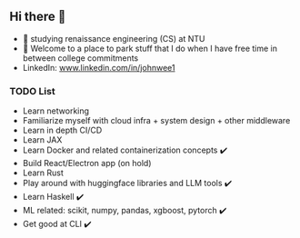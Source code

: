 ## Hi there 👋

- 🤠 studying renaissance engineering (CS) at NTU
- 🌱 Welcome to a place to park stuff that I do when I have free time in between college commitments
- LinkedIn: www.linkedin.com/in/johnwee1


### TODO List
- Learn networking
- Familiarize myself with cloud infra + system design + other middleware
- Learn in depth CI/CD
- Learn JAX
- Learn Docker and related containerization concepts ✔️
- Build React/Electron app (on hold)
- Learn Rust
- Play around with huggingface libraries and LLM tools ✔️
- Learn Haskell ✔️
- ML related: scikit, numpy, pandas, xgboost, pytorch ✔️
- Get good at CLI ✔️
